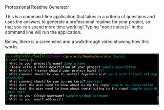 Professional Readme Generator

This is a command-line application that takes in a criteria of questions and uses the answers to generate a professional readme for your project, so that you can spend more time working! Typing "node index.js" in the command line will run the application.






Below, there is a screenshot and a walkthrough video showing how this works.




![Screenshot of Questions](img/Screenshot1.PNG)